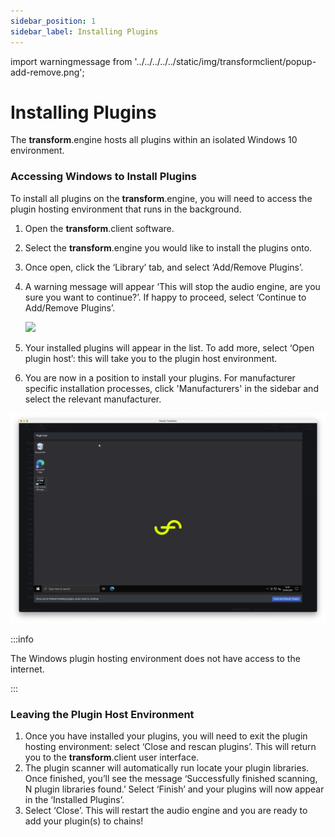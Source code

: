 ```yaml
---
sidebar_position: 1
sidebar_label: Installing Plugins
---
```


import warningmessage from '../../../../../static/img/transformclient/popup-add-remove.png';

# Installing Plugins

The **transform**.engine hosts all plugins within an isolated Windows 10 environment.

### Accessing Windows to Install Plugins

To install all plugins on the **transform**.engine, you will need to access the plugin hosting environment that runs in the background.

1. Open the **transform**.client software.
2. Select the **transform**.engine you would like to install the plugins onto.
3. Once open, click the ‘Library’ tab, and select ‘Add/Remove Plugins’.
4. A warning message will appear ‘This will stop the audio engine, are you sure you want to continue?’. If happy to proceed, select ‘Continue to Add/Remove Plugins’.

   <img src={warningmessage} width="400" />

5. Your installed plugins will appear in the list. To add more, select ‘Open plugin host’: this will take you to the plugin host environment.
6. You are now in a position to install your plugins. For manufacturer specific installation processes, click 'Manufacturers' in the sidebar and select the relevant manufacturer.

![Windows environment when installing plugins.](../../../../../static/img/transformclient/library-plugin-host.png)

:::info

The Windows plugin hosting environment does not have access to the internet.

:::

### Leaving the Plugin Host Environment

1. Once you have installed your plugins, you will need to exit the plugin hosting environment: select ‘Close and rescan plugins’. This will return you to the **transform**.client user interface.
2. The plugin scanner will automatically run locate your plugin libraries. Once finished, you’ll see the message ‘Successfully finished scanning, N plugin libraries found.’ Select ‘Finish’ and your plugins will now appear in the ‘Installed Plugins’.
3. Select ‘Close’. This will restart the audio engine and you are ready to add your plugin(s) to chains!
